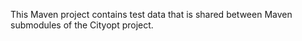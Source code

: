 This Maven project contains test data that is shared between
Maven submodules of the Cityopt project.
